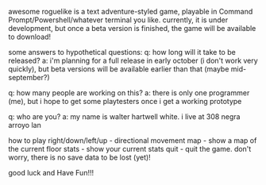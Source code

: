 awesome roguelike is a text adventure-styled game, playable in Command Prompt/Powershell/whatever terminal you like. currently, it is under development, but once a beta version is finished, the game will be available to download!

some answers to hypothetical questions:
q: how long will it take to be released?
a: i'm planning for a full release in early october (i don't work very quickly), but beta versions will be available earlier than that (maybe mid-september?)

q: how many people are working on this?
a: there is only one programmer (me), but i hope to get some playtesters once i get a working prototype

q: who are you?
a: my name is walter hartwell white. i live at 308 negra arroyo lan



how to play
right/down/left/up - directional movement
map - show a map of the current floor
stats - show your current stats
quit - quit the game. don't worry, there is no save data to be lost (yet)!

good luck and Have Fun!!!